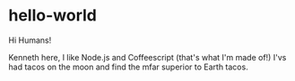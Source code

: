 # hello-world

Hi Humans!

Kenneth here, I like Node.js and Coffeescript (that's what I'm made of!)
I'vs had tacos on the moon and find the mfar superior to Earth tacos.
 
